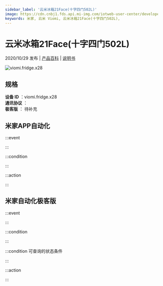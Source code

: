 ```yaml
---
sidebar_label: '云米冰箱21Face(十字四门502L)'
image: https://cdn.cnbj1.fds.api.mi-img.com/iotweb-user-center/developer_1679048938064nExmUdGz.png?GalaxyAccessKeyId=AKVGLQWBOVIRQ3XLEW&Expires=9223372036854775807&Signature=VmC9VRBXhXmK27e4wgv9+VEytBs=
keywords: 米家, 云米 Viomi, 云米冰箱21Face(十字四门502L), 
---
```

# 云米冰箱21Face(十字四门502L)

2020/10/29 发布 | [产品百科](https://home.mi.com/webapp/content/baike/product/index.html?model=viomi.fridge.x28/) | [说明书](https://home.mi.com/views/introduction.html?model=viomi.fridge.x28&region=cn)

![viomi.fridge.x28](https://cdn.cnbj1.fds.api.mi-img.com/iotweb-user-center/developer_1679048938064nExmUdGz.png?GalaxyAccessKeyId=AKVGLQWBOVIRQ3XLEW&Expires=9223372036854775807&Signature=VmC9VRBXhXmK27e4wgv9+VEytBs=)

## 规格  
> 
**设备 ID** ：viomi.fridge.x28  
**通讯协议** ：  
**极客版**  ： 待补充 


## 米家APP自动化  

:::event  

:::

:::condition  

:::

:::action   

:::

## 米家自动化极客版  

:::event  

:::

:::condition  

:::

:::condition 可查询的状态条件  

:::

:::action  

:::

        
